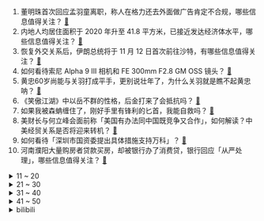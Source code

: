 1. 董明珠首次回应孟羽童离职，称人在格力还去外面做广告肯定不合规，哪些信息值得关注？ [:link:](https://www.zhihu.com/question/629363251)
2. 内地人均居住面积于 2020 年升至 41.8 平方米，已接近发达经济体水平，哪些信息值得关注？ [:link:](https://www.zhihu.com/question/629359736)
3. 恢复外交关系后，伊朗总统将于 11 月 12 日首次前往沙特，有哪些信息值得关注？ [:link:](https://www.zhihu.com/question/629334176)
4. 如何看待索尼 Alpha 9 III 相机和 FE 300mm F2.8 GM OSS 镜头？ [:link:](https://www.zhihu.com/question/629109746)
5. 黄忠60岁尚能与关羽打成平手，更别说壮年了，为什么关羽就是瞧不起黄忠呐？ [:link:](https://www.zhihu.com/question/628665777)
6. 《笑傲江湖》中以岳不群的性格，后金打来了会抵抗吗？ [:link:](https://www.zhihu.com/question/625119374)
7. 如果我被森蚺缠住了，刚好手里有锋利的匕首，我能自救吗？ [:link:](https://www.zhihu.com/question/628965121)
8. 美财长与何立峰会面前称「美国有办法同中国既竞争又合作」，如何解读？中美经贸关系是否将迎来转机？ [:link:](https://www.zhihu.com/question/629364243)
9. 如何看待「深圳市国资委提出具体措施支持万科」？ [:link:](https://www.zhihu.com/question/629257102)
10. 河南濮阳大量购房者贷款买房，却被银行办了消费贷，银行回应「从严处理」，哪些信息值得关注？ [:link:](https://www.zhihu.com/question/629395874)
<details>
<summary>11 ~ 20</summary>

11. 已有近十国对以色列采取外交措施，如何看待？将对巴以局势产生哪些影响？ [:link:](https://www.zhihu.com/question/629356482)
12. 雄安新区发布雄才十六条人才措施，顶尖科学家生活补贴 300 万，奖励不低于200平住房，透露哪些信息？ [:link:](https://www.zhihu.com/question/629343493)
13. 清华大学教授陈秉正「年轻人如果到 35 岁才考虑养老问题，其实已经晚了」，如何看待这一评论？ [:link:](https://www.zhihu.com/question/629245509)
14. 湖北襄阳市卫健委通报「襄阳健桥医院公开贩卖出生证贩卖婴儿」，院长已被采取刑事强制措施，如何看待此事？ [:link:](https://www.zhihu.com/question/629346014)
15. 网传中山二院乳腺外科团队多名研究生集体罹患罕见肿瘤，院方回应称消息不实，实际情况如何？ [:link:](https://www.zhihu.com/question/629355942)
16. 如何评价《海贼王》漫画1098话？ [:link:](https://www.zhihu.com/question/629372223)
17. 住持称与女主播发生关系后被敲诈数百万，主播夫妇被诉，如何看待此案件？ [:link:](https://www.zhihu.com/question/629336044)
18. 有哪些全天戴着耳朵能不胀痛很舒适的蓝牙耳机？ [:link:](https://www.zhihu.com/question/596894468)
19. 24 年读 cs 美硕，打算毕业后留美工作几年，可行性高吗？ [:link:](https://www.zhihu.com/question/625782458)
20. 如何评价《原神》芙宁娜角色演示——《芙宁娜：世界皆舞台》？ [:link:](https://www.zhihu.com/question/629350066)
</details>
<details>
<summary>21 ~ 30</summary>

21. 公司的旧电脑性能落伍，批量更换还太贵，请问有什么好的解决方案吗？ [:link:](https://www.zhihu.com/question/627470183)
22. 主板上的硬盘数据线接口为什么有多有少，不能做成标配4个SATA接口？ [:link:](https://www.zhihu.com/question/628075901)
23. 如何评价11月7日发布的iQOO12系列手机，有哪些亮点和不足? [:link:](https://www.zhihu.com/question/629260898)
24. 你知道哪些体育界的冷知识？ [:link:](https://www.zhihu.com/question/68280634)
25. S13 八强赛 KT 1:3不敌JDG ，这场比赛他们输在哪里？ [:link:](https://www.zhihu.com/question/629088060)
26. 拆快递拆到爽是一种什么样的体验？ [:link:](https://www.zhihu.com/question/629339573)
27. 如何评价 11 月 7 日发布的 iQOO12 系列？会重演初代 iQOO 的辉煌吗？ [:link:](https://www.zhihu.com/question/629378512)
28. 如何评价「双11」期间，跨境物流只需5天即可送达？对国内商家拓展海外市场有哪些积极意义？ [:link:](https://www.zhihu.com/question/629355406)
29. 为什么八旗兵就是打不过太平天国? [:link:](https://www.zhihu.com/question/629280150)
30. 如何评价 Taylor Swift 重录专辑《1989 (Taylor's Version)》？ [:link:](https://www.zhihu.com/question/628040892)
</details>
<details>
<summary>31 ~ 40</summary>

31. 有什么是你在童年吃过的东西，令你至今念念不忘？ [:link:](https://www.zhihu.com/question/623126894)
32. 民国为什么这么多大师？ [:link:](https://www.zhihu.com/question/625845439)
33. 如何评价《太极张三丰》中的天宝？ [:link:](https://www.zhihu.com/question/413218441)
34. 23-24 赛季 NBA快船 97:111 尼克斯，如何评价这场比赛？ [:link:](https://www.zhihu.com/question/629329070)
35. 医院回应网传乳腺外科团队多人患癌，「近年有 3 人，无在读学生」，哪些信息值得关注？ [:link:](https://www.zhihu.com/question/629403599)
36. 今日立冬，你那里降温了吗？你的家乡有什么习俗吗？ [:link:](https://www.zhihu.com/question/629402352)
37. 报道称「加沙 70%人口流离失所，避难条件恶劣或引发公共卫生危机」，战争持续还将带来哪些次生灾害？ [:link:](https://www.zhihu.com/question/629339414)
38. Model Y 即将继续涨价，高性能版曾在 10 月底涨价 1.4 万元，如何看待此次价格调整？ [:link:](https://www.zhihu.com/question/629359752)
39. 哈尔滨市 9 个县市降雪量超过历史同期极值，受到哪些因素影响？今冬会迎来极端寒潮吗？ [:link:](https://www.zhihu.com/question/629342850)
40. 中国 10 月出口按人民币计价同比下降 3.1%，按美元计价同比下降 6.4%，哪些信息值得关注？ [:link:](https://www.zhihu.com/question/629343470)
</details>
<details>
<summary>41 ~ 50</summary>

41. Assistants API 推出，包括代码解释器、检索及函数调用等功能，将对开发者带来哪些帮助？ [:link:](https://www.zhihu.com/question/629326847)
42. 拜登同内塔尼亚胡通电话，讨论「战术性停火」可能性，如何解读？冲突还将如何发展？ [:link:](https://www.zhihu.com/question/629330086)
43. 哈尔滨大雪让网友意识到果郡王从北京「顺路」到宁古塔的情谊，「果嬛」之间还有哪些值得回味的细节？ [:link:](https://www.zhihu.com/question/629365404)
44. 如何处理大领导和小领导之间的关系? [:link:](https://www.zhihu.com/question/629112459)
45. T1 及其前身 SKT 战队在全球总决赛的下限为什么如此高？ [:link:](https://www.zhihu.com/question/629260247)
46. 《DOTA2》中莱恩的输出能力怎么样？ [:link:](https://www.zhihu.com/question/624955419)
47. 央行连续 12 个月增持黄金，10 月我国黄金储备环比上升 74 万盎司，透露了哪些信息？ [:link:](https://www.zhihu.com/question/629395892)
48. 谁能科普一下，龙珠里1万战力有多厉害？ [:link:](https://www.zhihu.com/question/628930836)
49. 安理会紧急会议未通过呼吁巴以冲突停火决议，中方回应「原因该问美方」，如何看待这一结果？ [:link:](https://www.zhihu.com/question/629363559)
50. 天玑9300单核2100分，多核7100分，是不是说明可以冲vivo X100的首发了？ [:link:](https://www.zhihu.com/question/627417757)
</details><details>
<summary>bilibili</summary>

</details>